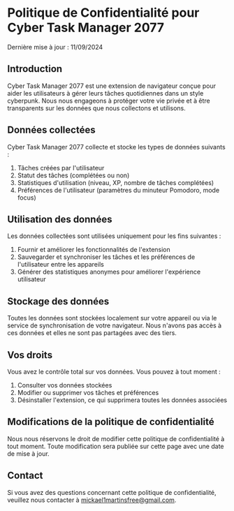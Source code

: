 # Politique de Confidentialité pour Cyber Task Manager 2077

Dernière mise à jour : 11/09/2024

## Introduction

Cyber Task Manager 2077 est une extension de navigateur conçue pour aider les utilisateurs à gérer leurs tâches quotidiennes dans un style cyberpunk. Nous nous engageons à protéger votre vie privée et à être transparents sur les données que nous collectons et utilisons.

## Données collectées

Cyber Task Manager 2077 collecte et stocke les types de données suivants :

1. Tâches créées par l'utilisateur
2. Statut des tâches (complétées ou non)
3. Statistiques d'utilisation (niveau, XP, nombre de tâches complétées)
4. Préférences de l'utilisateur (paramètres du minuteur Pomodoro, mode focus)

## Utilisation des données

Les données collectées sont utilisées uniquement pour les fins suivantes :

1. Fournir et améliorer les fonctionnalités de l'extension
2. Sauvegarder et synchroniser les tâches et les préférences de l'utilisateur entre les appareils
3. Générer des statistiques anonymes pour améliorer l'expérience utilisateur

## Stockage des données

Toutes les données sont stockées localement sur votre appareil ou via le service de synchronisation de votre navigateur. Nous n'avons pas accès à ces données et elles ne sont pas partagées avec des tiers.

## Vos droits

Vous avez le contrôle total sur vos données. Vous pouvez à tout moment :

1. Consulter vos données stockées
2. Modifier ou supprimer vos tâches et préférences
3. Désinstaller l'extension, ce qui supprimera toutes les données associées

## Modifications de la politique de confidentialité

Nous nous réservons le droit de modifier cette politique de confidentialité à tout moment. Toute modification sera publiée sur cette page avec une date de mise à jour.

## Contact

Si vous avez des questions concernant cette politique de confidentialité, veuillez nous contacter à mickael1martinsfree@gmail.com.

